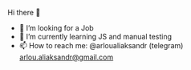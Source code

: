 Hi there 👋

- 🔭 I’m looking for a Job
- 🌱 I’m currently learning JS and manual testing
- 📫 How to reach me: 
@arloualiaksandr (telegram)
arlou.aliaksandr@gmail.com
